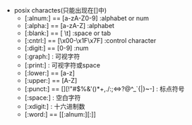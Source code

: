 - posix charactes(只能出现在[]中)
  - [:alnum:] == [a-zA-Z0-9] :alphabet or num
  - [:alpha:] == [a-zA-Z] :alphabet
  - [:blank:] == [ \t] :space or tab
  - [:cntrl:] == [\x00-\x1F\x7F] :control character
  - [:digit:] == [0-9] :num
  - [:graph:]  : 可视字符
  - [:print:] : 可视字符或space
  - [:lower:] == [a-z]
  - [:upper:] == [A-Z]
  - [:punct:] == [][!"#$%&'()*+,./:;<=>?@\^_`{|}~-] : 标点符号
  - [:space:] : 空白字符
  - [:xdigit:] : 十六进制数
  - [:word:] == [[:alnum:][:]]
